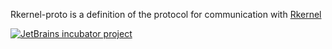 Rkernel-proto is a definition of the protocol for communication with [Rkernel](https://github.com/JetBrains/Rkernel)

[![JetBrains incubator project](https://jb.gg/badges/incubator-plastic.svg)](https://confluence.jetbrains.com/display/ALL/JetBrains+on+GitHub)